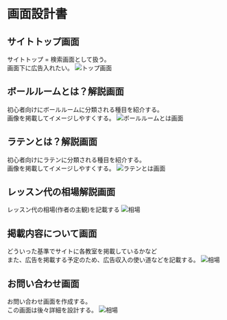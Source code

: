 # 画面設計書
## サイトトップ画面
サイトトップ = 検索画面として扱う。  
画面下に広告入れたい。
![トップ画面](https://github.com/morimori-coder/ImagesForSummaryWebsite/wiki/images/Search.png)

## ボールルームとは？解説画面
初心者向けにボールルームに分類される種目を紹介する。  
画像を掲載してイメージしやすくする。
![ボールルームとは画面](https://github.com/morimori-coder/ImagesForSummaryWebsite/wiki/images/BallroomDescribe.png)

## ラテンとは？解説画面
初心者向けにラテンに分類される種目を紹介する。  
画像を掲載してイメージしやすくする。
![ラテンとは画面](https://github.com/morimori-coder/ImagesForSummaryWebsite/wiki/images/LatinDescribe.png)

## レッスン代の相場解説画面
レッスン代の相場(作者の主観)を記載する
![相場](https://github.com/morimori-coder/ImagesForSummaryWebsite/wiki/images/MarketPrice.png)

## 掲載内容について画面
どういった基準でサイトに各教室を掲載しているかなど  
また、広告を掲載する予定のため、広告収入の使い道などを記載する。
![相場](https://github.com/morimori-coder/ImagesForSummaryWebsite/wiki/images/AboutContents.png)

## お問い合わせ画面
お問い合わせ画面を作成する。  
この画面は後々詳細を設計する。
![相場](https://github.com/morimori-coder/ImagesForSummaryWebsite/wiki/images/Contact.png)